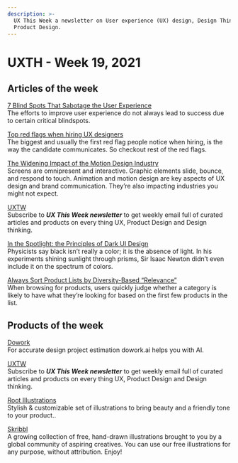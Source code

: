 ```yaml
---
description: >-
  UX This Week a newsletter on User experience (UX) design, Design Thinking and
  Product Design.
---
```


# UXTH - Week 19, 2021

## Articles of the week

[7 Blind Spots That Sabotage the User Experience](https://uxplanet.org/7-blind-spots-that-sabotage-the-user-experience-5165f46302c9/?utm_source=thegoutamdey)  
The efforts to improve user experience do not always lead to success due to certain critical blindspots.

[Top red flags when hiring UX designers](https://uxplanet.org/top-red-flags-when-hiring-ux-designers-bc21b08cd66f/?ref=thegoutamdey)  
The biggest and usually the first red flag people notice when hiring, is the way the candidate communicates. So checkout rest of the red flags.

[The Widening Impact of the Motion Design Industry](https://www.toptal.com/designers/motion-graphics/motion-design-industry/?ref=thegoutamdey)  
Screens are omnipresent and interactive. Graphic elements slide, bounce, and respond to touch. Animation and motion design are key aspects of UX design and brand communication. They’re also impacting industries you might not expect.

[UXTW](https://gmail.us17.list-manage.com/subscribe?u=1b23fd286b43ac36e4acba123&id=0009036f95)  
Subscribe to _**UX This Week newsletter**_  to get weekly email full of curated articles and products on every thing UX, Product Design and Design thinking.

[In the Spotlight: the Principles of Dark UI Design](https://www.toptal.com/designers/ui/dark-ui-design/?ref=thegoutamdey)  
Physicists say black isn’t really a color; it is the absence of light. In his experiments shining sunlight through prisms, Sir Isaac Newton didn’t even include it on the spectrum of colors.

[Always Sort Product Lists by Diversity-Based “Relevance”](https://baymard.com/blog/default-sort-type?utm_source=thegoutamdey)  
When browsing for products, users quickly judge whether a category is likely to have what they’re looking for based on the first few products in the list.

## Products of the week

[Dowork](https://dowork.ai/?utm_source=thegoutamdey)  
For accurate design project estimation dowork.ai helps you with AI.

[UXTW](https://gmail.us17.list-manage.com/subscribe?u=1b23fd286b43ac36e4acba123&id=0009036f95)  
Subscribe to _**UX This Week newsletter**_  to get weekly email full of curated articles and products on every thing UX, Product Design and Design thinking.

[Root Illustrations](https://rootwireframekit.com/illustrations?utm_source=thegoutamdey)  
Stylish & customizable set of illustrations to bring beauty and a friendly tone to your product..

[Skribbl](https://weareskribbl.com/?utm_source=thegoutamdey)  
A growing collection of free, hand-drawn illustrations brought to you by a global community of aspiring creatives. You can use our free illustrations for any purpose, without attribution. Enjoy!

